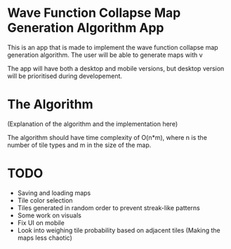 # Wave Function Collapse Map Generation Algorithm App
This is an app that is made to implement the wave function collapse map generation algorithm. 
The user will be able to generate maps with v

The app will have both a desktop and mobile versions, but desktop version will be prioritised during developement.
# The Algorithm

(Explanation of the algorithm and the implementation here)

The algorithm should have time complexity of O(n*m), where n is the number of tile types and m in the size of the map.

# TODO
- Saving and loading maps
- Tile color selection
- Tiles generated in random order to prevent streak-like patterns
- Some work on visuals
- Fix UI on mobile
- Look into weighing tile probability based on adjacent tiles (Making the maps less chaotic)

